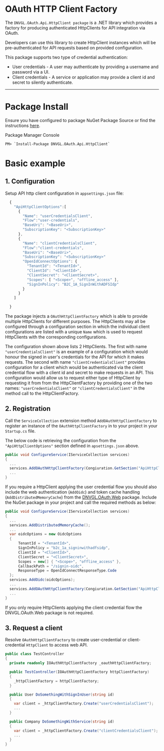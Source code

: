 # OAuth HTTP Client Factory
The `DNVGL.OAuth.Api.HttpClient package` is a .NET library which provides a factory for producing authenticated HttpClients for API integration via OAuth.

Developers can use this library to create HttpClient instances which will be pre-authenticated for API requests based on provided configuration.

This package supports two type of credential authentication:
- User credentials - A user may authenticate by providing a username and password via a UI. 
- Client credentials - A service or application may provide a client id and secret to silently authenticate.

---
# Package Install

Ensure you have configured to package NuGet Package Source or find the instructions [here](/articles/PackageInstall.md).

Package Manager Console
```
PM> `Install-Package DNVGL.OAuth.Api.HttpClient`
```

# Basic example

## 1. Configuration
Setup API http client configuration in `appsettings.json` file:

```js
  {
    "ApiHttpClientOptions":[
      {
        "Name": "userCredentialsClient",
        "Flow":"user-credentials",
        "BaseUri": "<BaseUri>",
        "SubscriptionKey": "<SubscriptionKey>"
      },
      {
        "Name": "clientCredentialsClient",
        "Flow":"client-credentials",
        "BaseUri": "<BaseUri>",
        "SubscriptionKey": "<SubscriptionKey>"
        "OpenIdConnectOptions": {
          "TenantId": "<TenantId>",
          "ClientId": "<ClientId>",
          "ClientSecret": "<ClientSecret>",
          "Scopes": [ "<Scope>", "offline_access" ],
          "SignInPolicy": "B2C_1A_SignInWithADFSIdp"
        }
      }
    ]

  }

```

The package injects a `OAuthHttpClientFactory` which is able to provide multiple HttpClients for different purposes.  The HttpClients may all be configured through a configuration section in which the individual client configurations are listed with a unique `Name` which is used to request HttpClients with the corresponding configurations.

The configuration shown above lists 2 HttpClients.  The first with name `"userCredentialsClient"` is an example of a configuration which would honour the signed in user's credentials for the API for which it makes requests.  The second with name `"clientCredentialsClient"` provides configuration for a client which would be authenticated via the client credential flow with a client id and secret to make requests in an API.  This configuration would allow us to request either type of HttpClient by requesting it from from the HttpClientFactory by providing one of the two names: `"userCredentialsClient"` or `"clientCredentialsClient"` in the method call to the HttpClientFactory.

## 2. Registration
Call the `ServiceCollection` extension method `AddOAuthHttpClientFactory` to register an instance of the `OAuthHttpClientFactory` in to your project in your `Startup.cs` file.

The below code is retrieving the configuration from the `"ApiHttpClientOptions"` section defined in `apsettings.json` above.

```cs
public void ConfigureService(IServiceCollection services)
{
  ...
  services.AddOAuthHttpClientFactory(Congiuration.GetSection("ApiHttpClientOptions").Get<IEnumerable<OAuthHttpClientFactoryOptions>>());
  ...
}
```

If you require a HttpClient applying the user credential flow you should also include the web authentication (`AddOidc`) and token cache handling (`AddDistributedMemoryCache`) from the [DNVGL.OAuth.Web](/articles/DNVGL.OAuth.Web.md) package.  Include the NuGet package in your project and call the required methods as below:

```cs
public void ConfigureService(IServiceCollection services)
{
  ...
  services.AddDistributedMemoryCache();
  ...
  var oidcOptions = new OidcOptions
  {
	  TenantId = "<TenantId>",
	  SignInPolicy = "b2c_1a_signinwithadfsidp",
	  ClientId = "<ClientId>",
	  ClientSecret = "<ClientSecret>",
	  Scopes = new[] { "<Scope>", "offline_access" },
	  CallbackPath = "/signin-oidc",
	  ResponseType = OpenIdConnectResponseType.Code
  };
  services.AddOidc(oidcOptions);
  ...
  services.AddOAuthHttpClientFactory(Congiuration.GetSection("ApiHttpClientOptions").Get<IEnumerable<OAuthHttpClientFactoryOptions>>());
  ...
}
```

If you only require HttpClients applying the client credential flow the DNVGL.OAuth.Web package is not required.

## 3. Request a client
Resolve `OAuthHttpClientFactory` to create user-credential or client-credential `HttpClient` to access web API. 
```cs
public class TestController
{
  private readonly IOAuthHttpClientFactory _oauthHttpClientFactory;

  public TestController(IOAuthHttpClientFactory httpClientFactory)
  {
    _httpClientFactory = httpClientFactory;
  }

  public User DoSomethingWithSignInUser(string id)
  {
    var client = _httpClientFactory.Create("userCredentialsClient");
    ...
  }

  public Company DoSomethingWithService(string id)
  {
    var client = _httpClientFactory.Create("clientCredentialsClient");
    ...
  }
}
```
